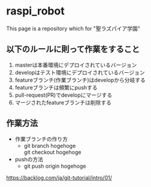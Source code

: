 # raspi_robot
This page is a repository which for "聖ラズパイア学園"
## 以下のルールに則って作業をすること  
1. masterは本番環境にデプロイされているバージョン
2. developはテスト環境にデプロイされているバージョン
3. featureブランチ(作業ブランチ)はdevelopから分岐する
4. featureブランチは頻繁にpushする
5. pull-request(PR)でdevelopにマージする
6. マージされたfeatureブランチは削除する

## 作業方法
- 作業ブランチの作り方
  - git branch hogehoge  
git checkout hogehoge
- pushの方法
  - git push origin hogehoge

https://backlog.com/ja/git-tutorial/intro/01/
